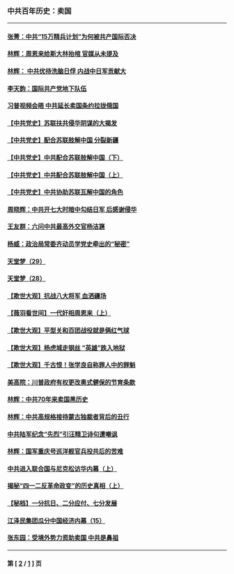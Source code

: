 ### 中共百年历史：卖国
---
#### [张菁：中共“15万精兵计划”为何被共产国际否决](../../pages/nf1176117/n13967677.md?10140430) 
#### [林辉：周恩来给斯大林抬棺 官媒从未提及](../../pages/nf1176117/n13961173.md?10140430) 
#### [林辉： 中共优待洗脑日俘 内战中日军贡献大](../../pages/nf1176117/n13624644.md?10140430) 
#### [李天韵：国际共产党地下队伍](../../pages/nf1176117/n13611808.md?10140430) 
#### [习普视频会晤 中共延长卖国条约拉拢俄国](../../pages/nf1176117/n13060971.md?10140430) 
#### [【中共党史】苏联扶共侵华阴谋的大揭发](../../pages/nf1176117/n13056050.md?10140430) 
#### [【中共党史】配合苏联肢解中国 分裂新疆](../../pages/nf1176117/n13040700.md?10140430) 
#### [【中共党史】中共配合苏联肢解中国（下）](../../pages/nf1176117/n13035660.md?10140430) 
#### [【中共党史】中共配合苏联肢解中国（上）](../../pages/nf1176117/n13030262.md?10140430) 
#### [【中共党史】中共协助苏联瓦解中国的角色](../../pages/nf1176117/n13018109.md?10140430) 
#### [周晓辉：中共开七大时暗中勾结日军 后感谢侵华](../../pages/nf1176117/n12921960.md?10140430) 
#### [王友群：六问中共最高外交官杨洁篪](../../pages/nf1176117/n12836495.md?10140430) 
#### [杨威：政治局常委齐动员学党史牵出的“秘密”](../../pages/nf1176117/n12764642.md?10140430) 
#### [天堂梦（29）](../../pages/nf1176117/n12408465.md?10140430) 
#### [天堂梦（28）](../../pages/nf1176117/n12408309.md?10140430) 
#### [【欺世大观】抗战八大将军 血洒疆场](../../pages/nf1176117/n12357044.md?10140430) 
#### [【薇羽看世间】一代奸相周恩来（上）](../../pages/nf1176117/n12401109.md?10140430) 
#### [【欺世大观】平型关和百团战役就是俩红气球](../../pages/nf1176117/n12359157.md?10140430) 
#### [【欺世大观】杨虎城走钢丝 “英雄”跌入地狱](../../pages/nf1176117/n12358840.md?10140430) 
#### [【欺世大观】千古恨！张学良自称罪人中的罪魁](../../pages/nf1176117/n12358629.md?10140430) 
#### [美高院：川普政府有权更改奥式健保的节育条款](../../pages/nf1176117/n12242171.md?10140430) 
#### [林辉：中共70年来卖国黑历史](../../pages/nf1176117/n11552181.md?10140430) 
#### [林辉：中共高规格接待蒙古独裁者背后的丑行](../../pages/nf1176117/n11225005.md?10140430) 
#### [中共陆军纪念“先烈”引汪精卫诗句遭嘲讽](../../pages/nf1176117/n11153345.md?10140430) 
#### [林辉：国军重庆号巡洋舰官兵投共后的苦难](../../pages/nf1176117/n10997801.md?10140430) 
#### [中共进入联合国与尼克松访华内幕（上）](../../pages/nf1176117/n10138788.md?10140430) 
#### [揭秘“四一二反革命政变”的历史真相（上）](../../pages/nf1176117/n9996650.md?10140430) 
#### [【秘档】一分抗日、二分应付、七分发展](../../pages/nf1176117/n9331484.md?10140430) 
#### [江泽民集团瓜分中国经济内幕（15）](../../pages/nf1176117/n9268584.md?10140430) 
#### [张东园：受境外势力资助卖国 中共是鼻祖](../../pages/nf1176117/n9272480.md?10140430) 

---
#### 第 [ [2](./2.md?10140430) / [1](./1.md?10140430) ] 页
